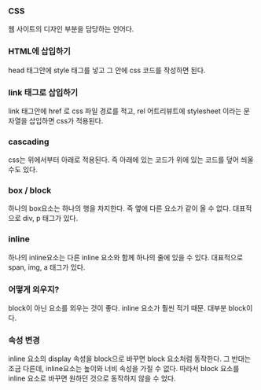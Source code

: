 ### CSS
웹 사이트의 디자인 부분을 담당하는 언어다.

### HTML에 삽입하기
head 태그안에 style 태그를 넣고 그 안에 css 코드를 작성하면 된다.

### link 태그로 삽입하기
link 태그안에 href 로 css 파일 경로를 적고, rel 어트리뷰트에 stylesheet 이라는 문자열을 삽입하면 css가 적용된다.

### cascading
css는 위에서부터 아래로 적용된다. 즉 아래에 있는 코드가 위에 있는 코드를 덮어 씌울수도 있다.

### box / block
하나의 box요소는 하나의 행을 차지한다. 즉 옆에 다른 요소가 같이 올 수 없다. 대표적으로 div, p 태그가 있다.

### inline
하나의 inline요소는 다른 inline 요소와 함께 하나의 줄에 있을 수 있다. 대표적으로 span, img, a 태그가 있다.

### 어떻게 외우지?
block이 아닌 요소를 외우는 것이 좋다. inline 요소가 훨씬 적기 때문. 대부분 block이다.

### 속성 변경
inline 요소의 display 속성을 block으로 바꾸면 block 요소처럼 동작한다. 그 반대는 조금 다른데, inline요소는 높이와 너비 속성을 가질 수 없다. 따라서 block 요소를 inline 요소로 바꾸면 원하던 것으로 동작하지 않을 수 었다.





